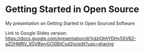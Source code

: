 # Getting Started in Open Source

My presentation on Getting Started in Open Sourced Software

Link to Google Slides version: https://docs.google.com/presentation/d/1rdzjOhhYDHv5SVB2-aZOHMRV_XGVBwyGOSBitCsd2js/edit?usp=sharing
